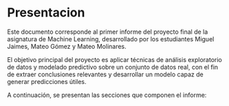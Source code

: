 # Presentacion

Este documento corresponde al primer informe del proyecto final de la asignatura de Machine Learning, desarrollado por los estudiantes Miguel Jaimes, Mateo Gómez y Mateo Molinares.

El objetivo principal del proyecto es aplicar técnicas de análisis exploratorio de datos y modelado predictivo sobre un conjunto de datos real, con el fin de extraer conclusiones relevantes y desarrollar un modelo capaz de generar predicciones útiles.

A continuación, se presentan las secciones que componen el informe:

```{tableofcontents}
```
